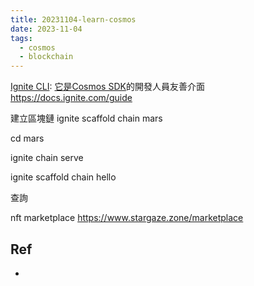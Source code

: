 ```yaml
---
title: 20231104-learn-cosmos
date: 2023-11-04
tags:
  - cosmos
  - blockchain
---
```


[Ignite CLI](https://ignite.com/cli): [它是Cosmos SDK](https://github.com/cosmos/cosmos-sdk)的開發人員友善介面
https://docs.ignite.com/guide

建立區塊鏈
ignite scaffold chain mars

cd mars

ignite chain serve

ignite scaffold chain hello

查詢


nft marketplace
https://www.stargaze.zone/marketplace
## Ref
- 